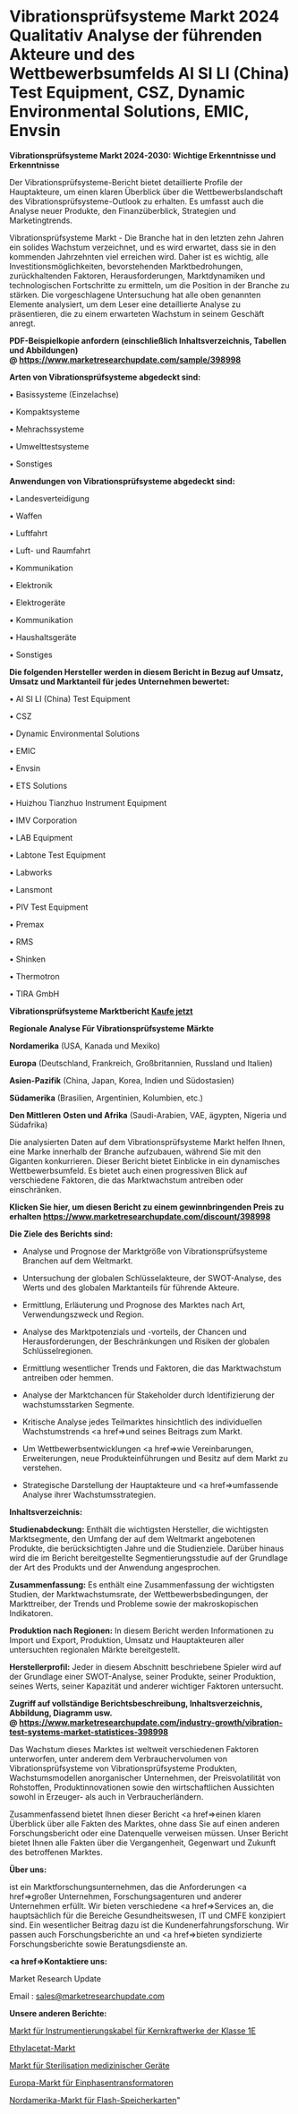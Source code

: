 # Vibrationsprüfsysteme Markt 2024 Qualitativ Analyse der führenden Akteure und des Wettbewerbsumfelds AI SI LI (China) Test Equipment, CSZ, Dynamic Environmental Solutions, EMIC, Envsin

<strong>Vibrationsprüfsysteme Markt 2024-2030: Wichtige Erkenntnisse und Erkenntnisse</strong>

Der Vibrationsprüfsysteme-Bericht bietet detaillierte Profile der Hauptakteure, um einen klaren Überblick über die Wettbewerbslandschaft des Vibrationsprüfsysteme-Outlook zu erhalten. Es umfasst auch die Analyse neuer Produkte, den Finanzüberblick, Strategien und Marketingtrends.

Vibrationsprüfsysteme Markt - Die Branche hat in den letzten zehn Jahren ein solides Wachstum verzeichnet, und es wird erwartet, dass sie in den kommenden Jahrzehnten viel erreichen wird. Daher ist es wichtig, alle Investitionsmöglichkeiten, bevorstehenden Marktbedrohungen, zurückhaltenden Faktoren, Herausforderungen, Marktdynamiken und technologischen Fortschritte zu ermitteln, um die Position in der Branche zu stärken. Die vorgeschlagene Untersuchung hat alle oben genannten Elemente analysiert, um dem Leser eine detaillierte Analyse zu präsentieren, die zu einem erwarteten Wachstum in seinem Geschäft anregt.

<strong><b>PDF-Beispielkopie anfordern (einschließlich Inhaltsverzeichnis, Tabellen und Abbildungen) @ </b></strong><strong><a href=https://www.marketresearchupdate.com/sample/398998><strong>https://www.marketresearchupdate.com/sample/398998</u></a></strong></strong>

<strong>Arten von Vibrationsprüfsysteme abgedeckt sind:</strong>

• Basissysteme (Einzelachse)

• Kompaktsysteme

• Mehrachssysteme

• Umwelttestsysteme

• Sonstiges

<strong>Anwendungen von Vibrationsprüfsysteme abgedeckt sind:</strong>

• Landesverteidigung

• Waffen

• Luftfahrt

• Luft- und Raumfahrt

• Kommunikation

• Elektronik

• Elektrogeräte

• Kommunikation

• Haushaltsgeräte

• Sonstiges

<strong>Die folgenden Hersteller werden in diesem Bericht in Bezug auf Umsatz, Umsatz und Marktanteil für jedes Unternehmen bewertet:</strong>

• AI SI LI (China) Test Equipment

• CSZ

• Dynamic Environmental Solutions

• EMIC

• Envsin

• ETS Solutions

• Huizhou Tianzhuo Instrument Equipment

• IMV Corporation

• LAB Equipment

• Labtone Test Equipment

• Labworks

• Lansmont

• PIV Test Equipment

• Premax

• RMS

• Shinken

• Thermotron

• TIRA GmbH

<strong>Vibrationsprüfsysteme Marktbericht <a href=https://www.marketresearchupdate.com/buynow/398998>Kaufe jetzt</a></strong>

<strong>Regionale Analyse Für Vibrationsprüfsysteme Märkte</strong>

<strong>Nordamerika</strong> (USA, Kanada und Mexiko)

<strong>Europa</strong> (Deutschland, Frankreich, Großbritannien, Russland und Italien)

<strong>Asien-Pazifik</strong> (China, Japan, Korea, Indien und Südostasien)

<strong>Südamerika</strong> (Brasilien, Argentinien, Kolumbien, etc.)

<strong>Den Mittleren</strong> <strong>Osten und Afrika</strong> (Saudi-Arabien, VAE, ägypten, Nigeria und Südafrika)

Die analysierten Daten auf dem Vibrationsprüfsysteme Markt helfen Ihnen, eine Marke innerhalb der Branche aufzubauen, während Sie mit den Giganten konkurrieren. Dieser Bericht bietet Einblicke in ein dynamisches Wettbewerbsumfeld. Es bietet auch einen progressiven Blick auf verschiedene Faktoren, die das Marktwachstum antreiben oder einschränken.

<strong>Klicken Sie hier, um diesen Bericht zu einem gewinnbringenden Preis zu erhalten
</strong><strong><a href=https://www.marketresearchupdate.com/discount/398998>https://www.marketresearchupdate.com/discount/398998</b></u></strong></a>

<strong>Die Ziele des Berichts sind:</strong>

- Analyse und Prognose der Marktgröße von Vibrationsprüfsysteme Branchen auf dem Weltmarkt.

- Untersuchung der globalen Schlüsselakteure, der SWOT-Analyse, des Werts und des globalen Marktanteils für führende Akteure.

- Ermittlung, Erläuterung und Prognose des Marktes nach Art, Verwendungszweck und Region.

- Analyse des Marktpotenzials und -vorteils, der Chancen und Herausforderungen, der Beschränkungen und Risiken der globalen Schlüsselregionen.

- Ermittlung wesentlicher Trends und Faktoren, die das Marktwachstum antreiben oder hemmen.

- Analyse der Marktchancen für Stakeholder durch Identifizierung der wachstumsstarken Segmente.

- Kritische Analyse jedes Teilmarktes hinsichtlich des individuellen Wachstumstrends <a href=>und</a> seines Beitrags zum Markt.

- Um Wettbewerbsentwicklungen <a href=>wie</a> Vereinbarungen, Erweiterungen, neue Produkteinführungen und Besitz auf dem Markt zu verstehen.

- Strategische Darstellung der Hauptakteure und <a href=>umfas</a>sende Analyse ihrer Wachstumsstrategien.

<strong>Inhaltsverzeichnis:</strong>

<strong>Studienabdeckung:</strong> Enthält die wichtigsten Hersteller, die wichtigsten Marktsegmente, den Umfang der auf dem Weltmarkt angebotenen Produkte, die berücksichtigten Jahre und die Studienziele. Darüber hinaus wird die im Bericht bereitgestellte Segmentierungsstudie auf der Grundlage der Art des Produkts und der Anwendung angesprochen.

<strong>Zusammenfassung:</strong> Es enthält eine Zusammenfassung der wichtigsten Studien, der Marktwachstumsrate, der Wettbewerbsbedingungen, der Markttreiber, der Trends und Probleme sowie der makroskopischen Indikatoren.

<strong>Produktion nach Regionen:</strong> In diesem Bericht werden Informationen zu Import und Export, Produktion, Umsatz und Hauptakteuren aller untersuchten regionalen Märkte bereitgestellt.

<strong>Herstellerprofil:</strong> Jeder in diesem Abschnitt beschriebene Spieler wird auf der Grundlage einer SWOT-Analyse, seiner Produkte, seiner Produktion, seines Werts, seiner Kapazität und anderer wichtiger Faktoren untersucht.

<strong><b>Zugriff auf vollständige Berichtsbeschreibung, Inhaltsverzeichnis, Abbildung, Diagramm usw. @ </b></strong><strong><a href=https://www.marketresearchupdate.com/industry-growth/vibration-test-systems-market-statistices-398998>https://www.marketresearchupdate.com/industry-growth/vibration-test-systems-market-statistices-398998</a></strong>

Das Wachstum dieses Marktes ist weltweit verschiedenen Faktoren unterworfen, unter anderem dem Verbrauchervolumen von Vibrationsprüfsysteme von Vibrationsprüfsysteme Produkten, Wachstumsmodellen anorganischer Unternehmen, der Preisvolatilität von Rohstoffen, Produktinnovationen sowie den wirtschaftlichen Aussichten sowohl in Erzeuger- als auch in Verbraucherländern.

Zusammenfassend bietet Ihnen dieser Bericht <a href=>einen</a> klaren Überblick über alle Fakten des Marktes, ohne dass Sie auf einen anderen Forschungsbericht oder eine Datenquelle verweisen müssen. Unser Bericht bietet Ihnen alle Fakten über die Vergangenheit, Gegenwart und Zukunft des betroffenen Marktes.

<strong>Über uns:</strong>

 ist ein Marktforschungsunternehmen, das die Anforderungen <a href=>großer</a> Unternehmen, Forschungsagenturen und anderer Unternehmen erfüllt. Wir bieten verschiedene <a href=>Services</a> an, die hauptsächlich für die Bereiche Gesundheitswesen, IT und CMFE konzipiert sind. Ein wesentlicher Beitrag dazu ist die Kundenerfahrungsforschung. Wir passen auch Forschungsberichte an und <a href=>bieten</a> syndizierte Forschungsberichte sowie Beratungsdienste an.

<strong><a href=>Kontaktiere uns:</a></strong>

Market Research Update

Email : sales@marketresearchupdate.com

<strong>Unsere anderen Berichte:</strong>

<a href=https://www.linkedin.com/pulse/class-1e-nuclear-power-plant-instrumentation-cables-market>Markt für Instrumentierungskabel für Kernkraftwerke der Klasse 1E</a>

<a href=https://www.linkedin.com/pulse/ethyl-acetate-market-size-trends-consumption-future-prospects>Ethylacetat-Markt</a>

<a href=https://www.linkedin.com/pulse/medical-device-sterilization-market-size-trends>Markt für Sterilisation medizinischer Geräte</a>

<a href=https://www.linkedin.com/pulse/europe-single-phase-transformer-market-2023>Europa-Markt für Einphasentransformatoren</a>

<a href=https://www.linkedin.com/pulse/north-america-flash-memory-card-market-2023-current-future>Nordamerika-Markt für Flash-Speicherkarten</a>"
